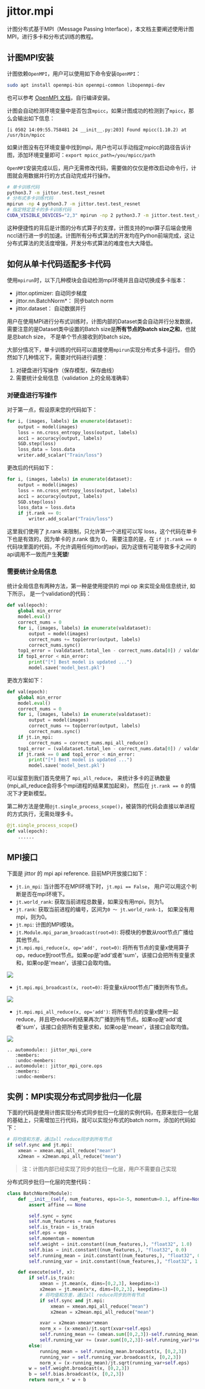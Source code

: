 jittor.mpi
=====================

计图分布式基于MPI（Message Passing Interface），本文档主要阐述使用计图MPI，进行多卡和分布式训练的教程。


## 计图MPI安装

计图依赖`OpenMPI`，用户可以使用如下命令安装`OpenMPI`：

```bash
sudo apt install openmpi-bin openmpi-common libopenmpi-dev
```

也可以参考 [OpenMPI 文档](https://www.open-mpi.org/faq/?category=building#easy-build)，自行编译安装。

计图会自动检测环境变量中是否包含`mpicc`，如果计图成功的检测到了`mpicc`，那么会输出如下信息：

```
[i 0502 14:09:55.758481 24 __init__.py:203] Found mpicc(1.10.2) at /usr/bin/mpicc
```

如果计图没有在环境变量中找到mpi，用户也可以手动指定mpicc的路径告诉计图，添加环境变量即可：`export mpicc_path=/you/mpicc/path`

`OpenMPI`安装完成以后，用户无需修改代码，需要做的仅仅是修改启动命令行，计图就会用数据并行的方式自动完成并行操作。

```bash
# 单卡训练代码
python3.7 -m jittor.test.test_resnet
# 分布式多卡训练代码
mpirun -np 4 python3.7 -m jittor.test.test_resnet
# 指定特定显卡的多卡训练代码
CUDA_VISIBLE_DEVICES="2,3" mpirun -np 2 python3.7 -m jittor.test.test_resnet
```

这种便捷性的背后是计图的分布式算子的支撑，计图支持的mpi算子后端会使用nccl进行进一步的加速。计图所有分布式算法的开发均在Python前端完成，这让分布式算法的灵活度增强，开发分布式算法的难度也大大降低。

## 如何从单卡代码适配多卡代码

使用`mpirun`时，以下几种模块会自动检测mpi环境并且自动切换成多卡版本：

* jittor.optimizer: 自动同步梯度
* jittor.nn.BatchNorm*： 同步batch norm
* jittor.dataset： 自动数据并行

用户在使用MPI进行分布式训练时，计图内部的Dataset类会自动并行分发数据，需要注意的是Dataset类中设置的Batch size是**所有节点的batch size之和**，也就是总batch size， 不是单个节点接收到的batch size。

大部分情况下，单卡训练的代码可以直接使用`mpirun`实现分布式多卡运行。 但仍然如下几种情况下，需要对代码进行调整：

1. 对硬盘进行写操作（保存模型，保存曲线）
2. 需要统计全局信息（validation 上的全局准确率）

### 对硬盘进行写操作

对于第一点，假设原来您的代码如下：

```python
for i, (images, labels) in enumerate(dataset):
    output = model(images)
    loss = nn.cross_entropy_loss(output, labels)
    acc1 = accuracy(output, labels)
    SGD.step(loss)
    loss_data = loss.data
    writer.add_scalar("Train/loss")
```

更改后的代码如下：

```python
for i, (images, labels) in enumerate(dataset):
    output = model(images)
    loss = nn.cross_entropy_loss(output, labels)
    acc1 = accuracy(output, labels)
    SGD.step(loss)
    loss_data = loss.data
    if jt.rank == 0:
        writer.add_scalar("Train/loss")
```

这里我们使用了 jt.rank 来限制，只允许第一个进程可以写 loss，这个代码在单卡下也是有效的，因为单卡的 jt.rank 值为 0， 需要注意的是，在 `if jt.rank == 0` 代码块里面的代码，不允许调用任何jittor的api，因为这很有可能导致多卡之间的api调用不一致而产生**死锁**!

### 需要统计全局信息

统计全局信息有两种方法，第一种是使用提供的 mpi op 来实现全局信息统计, 如下所示， 是一个validation的代码：

```python
def val(epoch):
    global min_error
    model.eval()
    correct_nums = 0
    for i, (images, labels) in enumerate(valdataset):
        output = model(images)
        correct_nums += top1error(output, labels)
        correct_nums.sync()
    top1_error = (valdataset.total_len - correct_nums.data[0]) / valdataset.total_len
    if top1_error < min_error:
        print("[*] Best model is updated ...")
        model.save('model_best.pkl')
```

更改方案如下：

```python
def val(epoch):
    global min_error
    model.eval()
    correct_nums = 0
    for i, (images, labels) in enumerate(valdataset):
        output = model(images)
        correct_nums += top1error(output, labels)
        correct_nums.sync()
    if jt.in_mpi:
        correct_nums = correct_nums.mpi_all_reduce()
    top1_error = (valdataset.total_len - correct_nums.data[0]) / valdataset.total_len
    if jt.rank == 0 and top1_error < min_error:
        print("[*] Best model is updated ...")
        model.save('model_best.pkl')
```

可以留意到我们首先使用了 `mpi_all_reduce`， 来统计多卡的正确数量(mpi_all_reduce会将多个mpi进程的结果累加起来)， 然后在 `jt.rank == 0` 的情况下才更新模型。

第二种方法是使用`@jt.single_process_scope()`，被装饰的代码会直接以单进程的方式执行，无需处理多卡。

```python
@jt.single_process_scope()
def val(epoch):
    ......
```


## MPI接口

下面是 jittor 的 mpi api reference.
目前MPI开放接口如下：

* `jt.in_mpi`: 当计图不在MPI环境下时，`jt.mpi == False`， 用户可以用这个判断是否在mpi环境下。
* `jt.world_rank`: 获取当前进程总数量，如果没有用mpi，则为1。
* `jt.rank`: 获取当前进程的编号，区间为`0 ～ jt.world_rank-1`， 如果没有用mpi，则为0。
* `jt.mpi`: 计图的MPI模块。
* `jt.Module.mpi_param_broadcast(root=0)`: 将模块的参数从root节点广播给其他节点。
* `jt.mpi.mpi_reduce(x, op='add', root=0)`: 将所有节点的变量x使用算子op，reduce到root节点。如果op是'add'或者'sum'，该接口会把所有变量求和，如果op是'mean'，该接口会取均值。

<img src="https://cg.cs.tsinghua.edu.cn/jittor/images/tutorial/2020-5-2-16-44-distributed/mpi_reduce.png">

* `jt.mpi.mpi_broadcast(x, root=0)`: 将变量x从root节点广播到所有节点。

<img src="https://cg.cs.tsinghua.edu.cn/jittor/images/tutorial/2020-5-2-16-44-distributed/mpi_broadcast.png">

* `jt.mpi.mpi_all_reduce(x, op='add')`: 将所有节点的变量x使用一起reduce，并且吧reduce的结果再次广播到所有节点。如果op是'add'或者'sum'，该接口会把所有变量求和，如果op是'mean'，该接口会取均值。

<img src="https://cg.cs.tsinghua.edu.cn/jittor/images/tutorial/2020-5-2-16-44-distributed/mpi_all_reduce.png">



```eval_rst
.. automodule:: jittor_mpi_core
   :members:
   :undoc-members:
.. automodule:: jittor_mpi_core.ops
   :members:
   :undoc-members:
```

## 实例：MPI实现分布式同步批归一化层


下面的代码是使用计图实现分布式同步批归一化层的实例代码，在原来批归一化层的基础上，只需增加三行代码，就可以实现分布式的batch norm，添加的代码如下：

```python
# 将均值和方差，通过all reduce同步到所有节点
if self.sync and jt.mpi:
    xmean = xmean.mpi_all_reduce("mean")
    x2mean = x2mean.mpi_all_reduce("mean")
```

> 注：计图内部已经实现了同步的批归一化层，用户不需要自己实现

分布式同步批归一化层的完整代码：

```python
class BatchNorm(Module):
    def __init__(self, num_features, eps=1e-5, momentum=0.1, affine=None, is_train=True, sync=True):
        assert affine == None

        self.sync = sync
        self.num_features = num_features
        self.is_train = is_train
        self.eps = eps
        self.momentum = momentum
        self.weight = init.constant((num_features,), "float32", 1.0)
        self.bias = init.constant((num_features,), "float32", 0.0)
        self.running_mean = init.constant((num_features,), "float32", 0.0).stop_grad()
        self.running_var = init.constant((num_features,), "float32", 1.0).stop_grad()

    def execute(self, x):
        if self.is_train:
            xmean = jt.mean(x, dims=[0,2,3], keepdims=1)
            x2mean = jt.mean(x*x, dims=[0,2,3], keepdims=1)
            # 将均值和方差，通过all reduce同步到所有节点
            if self.sync and jt.mpi:
                xmean = xmean.mpi_all_reduce("mean")
                x2mean = x2mean.mpi_all_reduce("mean")

            xvar = x2mean-xmean*xmean
            norm_x = (x-xmean)/jt.sqrt(xvar+self.eps)
            self.running_mean += (xmean.sum([0,2,3])-self.running_mean)*self.momentum
            self.running_var += (xvar.sum([0,2,3])-self.running_var)*self.momentum
        else:
            running_mean = self.running_mean.broadcast(x, [0,2,3])
            running_var = self.running_var.broadcast(x, [0,2,3])
            norm_x = (x-running_mean)/jt.sqrt(running_var+self.eps)
        w = self.weight.broadcast(x, [0,2,3])
        b = self.bias.broadcast(x, [0,2,3])
        return norm_x * w + b
```
